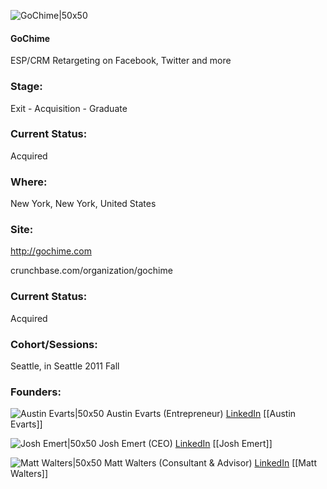 

![GoChime|50x50](https://apimg.techstars.com/connect/images/image_files/5361/3c01/a6e7/4bae/2600/000a/original/GoCHime.jpg)

#### GoChime
ESP/CRM Retargeting on Facebook, Twitter and more

### Stage: 
Exit - Acquisition - Graduate 

### Current Status: 
Acquired

### Where:
New York, New York, United States

### Site:
http://gochime.com



crunchbase.com/organization/gochime

### Current Status: 
Acquired

### Cohort/Sessions: 
Seattle, in Seattle 2011 Fall

### Founders: 

![Austin Evarts|50x50](https://apimg.techstars.com/connect/images/image_files/5a34158f9c66a9249d00004e/original/Austin_Evarts.jpg) Austin Evarts (Entrepreneur) [LinkedIn](https://linkedin.com/in/austinevarts) [[Austin Evarts]]

![Josh Emert|50x50](https://s3.amazonaws.com/photos.angel.co/users/148616-medium_jpg?1342124196) Josh Emert (CEO) [LinkedIn](https://linkedin.com/in/josh-emert-8870833a) [[Josh Emert]]

![Matt Walters|50x50](https://apimg.techstars.com/connect/images/image_files/5b84ae3c34a60d550a00000a/original/headshot.jpg) Matt Walters (Consultant & Advisor) [LinkedIn](https://linkedin.com/in/mattwwalters) [[Matt Walters]]


